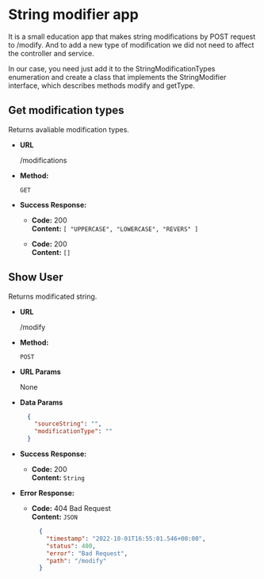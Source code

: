 # String modifier app

It is a small education app that makes string modifications by POST request to /modify. And to add a new type of modification we did not need to affect the controller and service.

In our case, you need just add it to the StringModificationTypes enumeration and create a class that implements the StringModifier interface, which describes methods modify and getType.

## Get modification types
  Returns avaliable modification types.

* **URL**

  /modifications

* **Method:**

  `GET`

* **Success Response:**

  * **Code:** 200 <br />
    **Content:** `[
    "UPPERCASE",
    "LOWERCASE",
    "REVERS"
]`


  * **Code:** 200 <br />
    **Content:** `[]`
    
**Show User**
----
  Returns modificated string.

* **URL**

  /modify

* **Method:**

  `POST`
  
*  **URL Params**

 
   None

* **Data Params**

  ```json
    {
      "sourceString": "",
      "modificationType": ""
    }
  ```
  


* **Success Response:**

  * **Code:** 200 <br />
    **Content:** `String`
 
* **Error Response:**

  * **Code:** 404 Bad Request <br />
    **Content:** `JSON` 
    
    ```json
      {
        "timestamp": "2022-10-01T16:55:01.546+00:00",
        "status": 400,
        "error": "Bad Request",
        "path": "/modify"
      }
    ```

